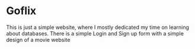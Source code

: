 # Goflix
This is just a simple website, where I mostly dedicated my time on learning about databases. There is a simple Login and Sign up form with a simple design of a movie website
